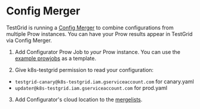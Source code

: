 # Config Merger

TestGrid is running a [Config Merger](https://github.com/GoogleCloudPlatform/testgrid/tree/master/cmd/config_merger)
to combine
configurations from multiple Prow instances. You can have your Prow results
appear in TestGrid via Config Merger.

1. Add Configurator Prow Job to _your_ Prow instance. You can use the
[example prowjobs](./config-merger-prowjob-example.yaml) as a template.

2. Give k8s-testgrid permission to read your configuration:
  - `testgrid-canary@k8s-testgrid.iam.gserviceaccount.com` for canary.yaml
  - `updater@k8s-testgrid.iam.gserviceaccount.com` for prod.yaml

3. Add Configurator's cloud location to the [mergelists](/config/mergelists).
